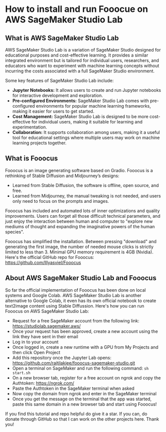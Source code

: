 # How to install and run Fooocue on AWS SageMaker Studio Lab

## What is AWS SageMaker Studio Lab

AWS SageMaker Studio Lab is a variation of SageMaker Studio designed for educational purposes and cost-effective learning. It provides a similar integrated environment but is tailored for individual users, researchers, and educators who want to experiment with machine learning concepts without incurring the costs associated with a full SageMaker Studio environment.

Some key features of SageMaker Studio Lab include:

- **Jupyter Notebooks:** It allows users to create and run Jupyter notebooks for interactive development and exploration.
- **Pre-configured Environments:** SageMaker Studio Lab comes with pre-configured environments for popular machine learning frameworks, making it easier for users to get started.
- **Cost Management:** SageMaker Studio Lab is designed to be more cost-effective for individual users, making it suitable for learning and experimentation.
- **Collaboration:** It supports collaboration among users, making it a useful tool for educational settings where multiple users may work on machine learning projects together.

## What is Fooocus

Fooocus is an image generating software based on Gradio. Fooocus is a rethinking of Stable Diffusion and Midjourney’s designs:

- Learned from Stable Diffusion, the software is offline, open source, and free.
- Learned from Midjourney, the manual tweaking is not needed, and users only need to focus on the prompts and images.

Fooocus has included and automated lots of inner optimizations and quality improvements. Users can forget all those difficult technical parameters, and just enjoy the interaction between human and computer to "explore new mediums of thought and expanding the imaginative powers of the human species".

Fooocus has simplified the installation. Between pressing "download" and generating the first image, the number of needed mouse clicks is strictly limited to less than 3. Minimal GPU memory requirement is 4GB (Nvidia). Here's the official GitHub repo for Fooocus: https://github.com/lllyasviel/Fooocus

## About AWS SageMaker Studio Lab and Fooocus

So far the official implementation of Fooocus has been done on local systems and Google Colab. AWS SageMaker Studio Lab is another alternative to Google Colab, it even has its own official notebook to create text2image content using Stable Diffussion. Here's how you can run Fooocus on AWS SageMaker Studio Lab:

- Request for a free SageMaker account from the following link: https://studiolab.sagemaker.aws/
- Once your request has been approved, create a new account using the link they have sent in their email
- Log in to your account
- Once logged in, create a new runtime with a GPU from My Projects and then click Open Project
- Add this repository once the Jupyter Lab opens: https://github.com/rajtilakjee/fooocus-sagemaker-studio.git
- Open a terminal on SageMaker and run the following command: `sh start.sh`
- On a new browser tab, register for a free account on ngrok and copy the Authtoken: https://ngrok.com/
- Paste the Authtoken in the SageMaker terminal when asked
- Now copy the domain from ngrok and enter in the SageMaker terminal
- Once you get the message on the terminal that the app was started, paste this same domain in a new browser tab and start using Fooocus!

If you find this tutorial and repo helpful do give it a star. If you can, do donate through GitHub so that I can work on the other projects here. Thank you!
